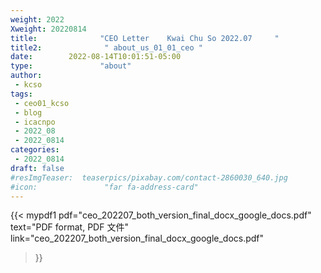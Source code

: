 ```yaml
---
weight: 2022
Xweight: 20220814
title:              "CEO Letter    Kwai Chu So 2022.07     "
title2:              " about_us_01_01_ceo "
date:        2022-08-14T10:01:51-05:00
type:               "about"
author:
 - kcso
tags:
 - ceo01_kcso
 - blog
 - icacnpo
 - 2022_08
 - 2022_0814
categories:
 - 2022_0814
draft: false
#resImgTeaser:  teaserpics/pixabay.com/contact-2860030_640.jpg
#icon:               "far fa-address-card"
---
```



















{{< mypdf1 pdf="ceo_202207_both_version_final_docx_google_docs.pdf"
text="PDF format, PDF 文件"
link="ceo_202207_both_version_final_docx_google_docs.pdf"
>}}

